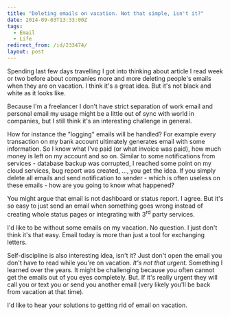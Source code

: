```yaml
---
title: "Deleting emails on vacation. Not that simple, isn't it?"
date: 2014-09-03T13:33:00Z
tags:
  - Email
  - Life
redirect_from: /id/233474/
layout: post
---
```

Spending last few days travelling I got into thinking about article I read week or two before about companies more and more deleting people's emails when they are on vacation. I think it's a great idea. But it's not black and white as it looks like.

<!-- excerpt -->

Because I'm a freelancer I don't have strict separation of work email and personal email my usage might be a little out of sync with world in companies, but I still think it's an interesting challenge in general. 

How for instance the "logging" emails will be handled? For example every transaction on my bank account ultimately generates email with some information. So I know what I've paid (or what invoice was paid), how much money is left on my account and so on. Similar to some notifications from services - database backup was corrupted, I reached some point on my cloud services, bug report was created, ..., you get the idea. If you simply delete all emails and send notification to sender - which is often useless on these emails - how are you going to know what happened?

You might argue that email is not dashboard or status report. I agree. But it's so easy to just send an email when something goes wrong instead of creating whole status pages or integrating with 3<sup>rd</sup> party services.

I'd like to be without some emails on my vacation. No question. I just don't think it's that easy. Email today is more than just a tool for exchanging letters.

Self-discipline is also interesting idea, isn't it? Just don't open the email you don't have to read while you're on vacation. _It's not that urgent._ Something I learned over the years. It might be challenging because you often cannot get the emails out of you eyes completely. But. If it's really urgent they will call you or text you or send you another email (very likely you'll be back from vacation at that time).

I'd like to hear your solutions to getting rid of email on vacation.